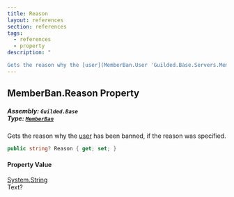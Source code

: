 ```yaml
---
title: Reason
layout: references
section: references
tags:
  - references
  - property
description: "

Gets the reason why the [user](MemberBan.User 'Guilded.Base.Servers.MemberBan.User') has been banned, if the reason was specified."
---
```


## MemberBan.Reason Property
##### **Assembly:** `Guilded.Base`<br/>**Type:** [`MemberBan`](MemberBan 'Guilded.Base.Servers.MemberBan')

Gets the reason why the [user](MemberBan.User 'Guilded.Base.Servers.MemberBan.User') has been banned, if the reason was specified.

```csharp
public string? Reason { get; set; }
```

#### Property Value
[System.String](https://docs.microsoft.com/en-us/dotnet/api/System.String 'System.String')  
Text?